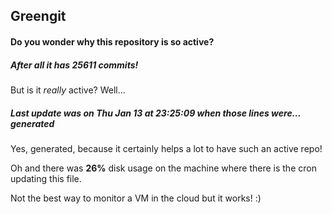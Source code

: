 ## Greengit

#### Do you wonder why this repository is so active?

##### After all it has 25611 commits!

But is it *really* active? Well...

##### Last update was on Thu Jan 13 at 23:25:09 when those lines were... generated

Yes, generated, because it certainly helps a lot to have such an active repo!

Oh and there was **26%** disk usage on the machine
where there is the cron updating this file.

Not the best way to monitor a VM in the cloud but it works! :)
